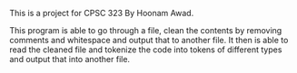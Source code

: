 This is a project for CPSC 323 By Hoonam Awad.

This program is able to go through a file, clean the contents by removing comments and whitespace and output that to another file.
It then is able to read the cleaned file and tokenize the code into tokens of different types and output that into another file.
